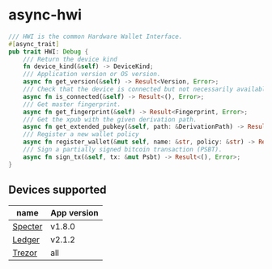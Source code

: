 # async-hwi

```rust
/// HWI is the common Hardware Wallet Interface.
#[async_trait]
pub trait HWI: Debug {
    /// Return the device kind
    fn device_kind(&self) -> DeviceKind;
    /// Application version or OS version.
    async fn get_version(&self) -> Result<Version, Error>;
    /// Check that the device is connected but not necessarily available.
    async fn is_connected(&self) -> Result<(), Error>;
    /// Get master fingerprint.
    async fn get_fingerprint(&self) -> Result<Fingerprint, Error>;
    /// Get the xpub with the given derivation path.
    async fn get_extended_pubkey(&self, path: &DerivationPath) -> Result<ExtendedPubKey, Error>;
    /// Register a new wallet policy
    async fn register_wallet(&mut self, name: &str, policy: &str) -> Result<Option<[u8; 32]>, Error>;
    /// Sign a partially signed bitcoin transaction (PSBT).
    async fn sign_tx(&self, tx: &mut Psbt) -> Result<(), Error>;
}
```

## Devices supported

| name                                                    | App version |
|---------------------------------------------------------|-------------|
| [Specter](https://github.com/cryptoadvance/specter-diy) | v1.8.0      |
| [Ledger](https://github.com/LedgerHQ/app-bitcoin-new)   | v2.1.2      |
| [Trezor](https://github.com/trezor/trezor-firmware)     | all         |

